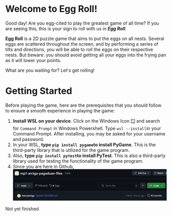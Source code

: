 # Welcome to Egg Roll!

Good day! Are you egg-cited to play the greatest game of all time? If you are seeing this, this is your sign to roll with us in ***Egg Roll***.

**Egg Roll** is a 2D puzzle game that aims to put the eggs on all nests. Several eggs are scattered throughout the screen, and by performing a series of tilts and directions, you will be able to roll the eggs on their respective nests. But beware: you should avoid getting all your eggs into the frying pan as it will lower your points. 

What are you waiting for? Let's get rolling!


# Getting Started

Before playing the game, here are the prerequisites that you should follow to ensure a smooth experience in playing the game:

 1. **Install WSL on your device**. Click on the Windows Icon 🪟 and search for `Command Prompt` in Windows Powershell. Type `wsl --install`in your Command Prompt. After installing, you may be asked for your username and password. 
 2. In your WSL, **type `pip install pygame`to install PyGame**. This is the third-party library that is utilized for the game program.
 3. Also, **type `pip install pytest`to install PyTest**. This is also a third-party library used for testing the functionality of the game program.
 4. Since you are here in Github, ![How To Download Files](/readme_docs/screenshot_1.png)

Not yet finished
